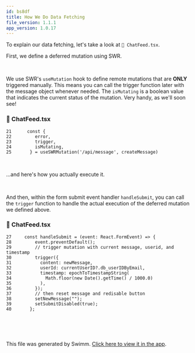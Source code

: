 ```yaml
---
id: bs8df
title: How We Do Data Fetching
file_version: 1.1.1
app_version: 1.0.17
---
```


To explain our data fetching, let's take a look at `📄 ChatFeed.tsx`.

First, we define a deferred mutation using SWR.

<br/>

We use SWR's `useMutation` hook to define remote mutations that are **ONLY** triggered manually. This means you can call the trigger function later with the message object whenever needed. The `isMutating` is a boolean value that indicates the current status of the mutation. Very handy, as we'll soon see!
<!-- NOTE-swimm-snippet: the lines below link your snippet to Swimm -->
### 📄 ChatFeed.tsx
```tsx
21      const {
22         error,
23         trigger,
24         isMutating,
25       } = useSWRMutation('/api/message', createMessage)
```

<br/>

...and here's how you actually execute it.

<br/>

And then, within the form submit event handler `handleSubmit`, you can call the `trigger` function to handle the actual execution of the deferred mutation we defined above.
<!-- NOTE-swimm-snippet: the lines below link your snippet to Swimm -->
### 📄 ChatFeed.tsx
```tsx
27     const handleSubmit = (event: React.FormEvent) => {
28         event.preventDefault();
29         // trigger mutation with current message, userid, and timestamp
30         trigger({
31           content: newMessage,
32           userId: currentUserID?.db_userIDByEmail,
33           timestamp: epochToTimestampString(
34             Math.floor(new Date().getTime() / 1000.0)
35           ),
36         });
37         // then reset message and redisable button
38         setNewMessage("");
39         setSubmitDisabled(true);
40       };
```

<br/>

<br/>

<br/>

This file was generated by Swimm. [Click here to view it in the app](https://app.swimm.io/repos/Z2l0aHViJTNBJTNBc3dpbW0tdGVzdCUzQSUzQWZvdXJ0aGxlZ2FjeQ==/docs/bs8df).
